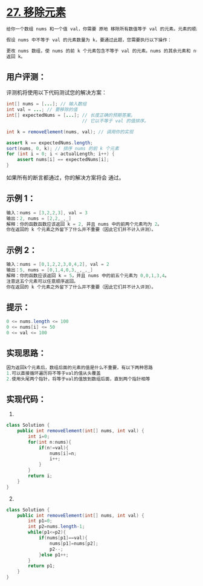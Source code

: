 # [27. 移除元素](https://leetcode.cn/problems/remove-element/description/)
``` java
给你一个数组 nums 和一个值 val，你需要 原地 移除所有数值等于 val 的元素。元素的顺序可能发生改变。然后返回 nums 中与 val 不同的元素的数量。

假设 nums 中不等于 val 的元素数量为 k，要通过此题，您需要执行以下操作：

更改 nums 数组，使 nums 的前 k 个元素包含不等于 val 的元素。nums 的其余元素和 nums 的大小并不重要。
返回 k。
```
## 用户评测：
评测机将使用以下代码测试您的解决方案：
``` java
int[] nums = [...]; // 输入数组
int val = ...; // 要移除的值
int[] expectedNums = [...]; // 长度正确的预期答案。
                            // 它以不等于 val 的值排序。

int k = removeElement(nums, val); // 调用你的实现

assert k == expectedNums.length;
sort(nums, 0, k); // 排序 nums 的前 k 个元素
for (int i = 0; i < actualLength; i++) {
    assert nums[i] == expectedNums[i];
}
```
如果所有的断言都通过，你的解决方案将会 通过。
## 示例 1：
``` java
输入：nums = [3,2,2,3], val = 3
输出：2, nums = [2,2,_,_]
解释：你的函数函数应该返回 k = 2, 并且 nums 中的前两个元素均为 2。
你在返回的 k 个元素之外留下了什么并不重要（因此它们并不计入评测）。
```
## 示例 2：
``` java
输入：nums = [0,1,2,2,3,0,4,2], val = 2
输出：5, nums = [0,1,4,0,3,_,_,_]
解释：你的函数应该返回 k = 5，并且 nums 中的前五个元素为 0,0,1,3,4。
注意这五个元素可以任意顺序返回。
你在返回的 k 个元素之外留下了什么并不重要（因此它们并不计入评测）。
```
## 提示：
``` java
0 <= nums.length <= 100
0 <= nums[i] <= 50
0 <= val <= 100
```
## 实现思路：
``` java
因为返回k个元素后，数组后面的元素的值是什么不重要，有以下两种思路
1.可以直接循环遍历将不等于val的值从头覆盖
2.使用头尾两个指针，将等于val的值放到数组后面，直到两个指针相等
```
## 实现代码：
1.
``` java
class Solution {
    public int removeElement(int[] nums, int val) {
        int i=0;
        for(int n:nums){
            if(n!=val){
                nums[i]=n;
                i++;
            }
        }
        return i;
    }
}
```
2.
``` java
class Solution {
    public int removeElement(int[] nums, int val) {
        int p1=0;
        int p2=nums.length-1;
        while(p1<=p2){
            if(nums[p1]==val){
                nums[p1]=nums[p2];
                p2--;
            }else p1++;
        }
        return p1;
    }
}
```
